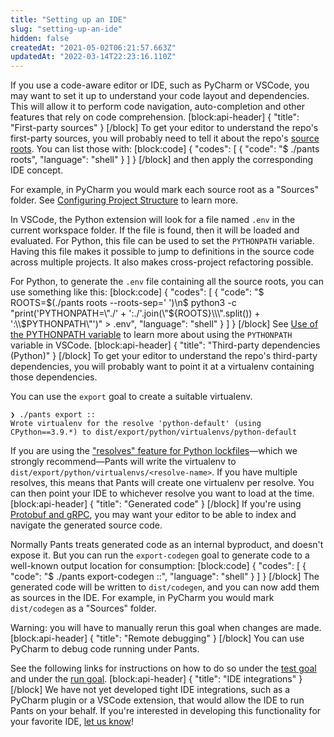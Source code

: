 ```yaml
---
title: "Setting up an IDE"
slug: "setting-up-an-ide"
hidden: false
createdAt: "2021-05-02T06:21:57.663Z"
updatedAt: "2022-03-14T22:23:16.110Z"
---
```

If you use a code-aware editor or IDE, such as PyCharm or VSCode, you may want to set it up to understand your code layout and dependencies. This will allow it to perform code navigation, auto-completion and other features that rely on code comprehension.
[block:api-header]
{
  "title": "First-party sources"
}
[/block]
To get your editor to understand the repo's first-party sources, you will probably need to tell it about the repo's [source roots](doc:source-roots). You can list those with:
[block:code]
{
  "codes": [
    {
      "code": "$ ./pants roots",
      "language": "shell"
    }
  ]
}
[/block]
and then apply the corresponding IDE concept. 

For example, in PyCharm you would mark each source root as a "Sources" folder. See [Configuring Project Structure](https://www.jetbrains.com/help/pycharm/configuring-project-structure.html) to learn more.

In VSCode, the Python extension will look for a file named `.env` in the current workspace folder. If the file is found, then it will be loaded and evaluated. For Python, this file can be used to set the `PYTHONPATH` variable. Having this file makes it possible to jump to definitions in the source code across multiple projects. It also makes cross-project refactoring possible.

For Python, to generate the `.env` file containing all the source roots, you can use something like this:
[block:code]
{
  "codes": [
    {
      "code": "$ ROOTS=$(./pants roots --roots-sep=' ')\n$ python3 -c \"print('PYTHONPATH=\\\"./' + ':./'.join(\\\"${ROOTS}\\\".split()) + ':\\$PYTHONPATH\\\"')\" > .env",
      "language": "shell"
    }
  ]
}
[/block]
See [Use of the PYTHONPATH variable](https://code.visualstudio.com/docs/python/environments#_use-of-the-pythonpath-variable) to learn more about using the `PYTHONPATH` variable in VSCode.
[block:api-header]
{
  "title": "Third-party dependencies (Python)"
}
[/block]
To get your editor to understand the repo's third-party dependencies, you will probably want to point it at a virtualenv containing those dependencies.

You can use the `export` goal to create a suitable virtualenv. 

```
❯ ./pants export ::
Wrote virtualenv for the resolve 'python-default' (using CPython==3.9.*) to dist/export/python/virtualenvs/python-default
```

If you are using the ["resolves" feature for Python lockfiles](doc:python-third-party-dependencies)—which we strongly recommend—Pants will write the virtualenv to `dist/export/python/virtualenvs/<resolve-name>`. If you have multiple resolves, this means that Pants will create one virtualenv per resolve. You can then point your IDE to whichever resolve you want to load at the time.
[block:api-header]
{
  "title": "Generated code"
}
[/block]
If you're using [Protobuf and gRPC](doc:protobuf), you may want your editor to be able to index and navigate the generated source code. 

Normally Pants treats generated code as an internal byproduct, and doesn't expose it. But you can run the `export-codegen` goal to generate code to a well-known output location for consumption:
[block:code]
{
  "codes": [
    {
      "code": "$ ./pants export-codegen ::",
      "language": "shell"
    }
  ]
}
[/block]
The generated code will be written to `dist/codegen`, and you can now add them as sources in the IDE. For example, in PyCharm you would mark `dist/codegen` as a "Sources" folder. 

Warning: you will have to manually rerun this goal when changes are made.
[block:api-header]
{
  "title": "Remote debugging"
}
[/block]
You can use PyCharm to debug code running under Pants. 

See the following links for instructions on how to do so under the [test goal](doc:python-test-goal) and under the [run goal](doc:python-run-goal).
[block:api-header]
{
  "title": "IDE integrations"
}
[/block]
We have not yet developed tight IDE integrations, such as a PyCharm plugin or a VSCode extension, that would allow the IDE to run Pants on your behalf. If you're interested in developing this functionality for your favorite IDE, [let us know](doc:the-pants-community)!